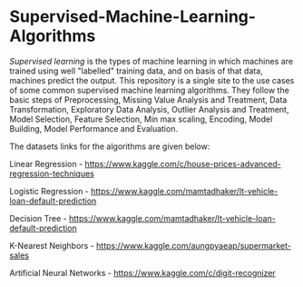 # Supervised-Machine-Learning-Algorithms

*Supervised learning* is the types of machine learning in which machines are trained using well "labelled" training data, and on basis of that data, machines predict the output.
This repository is a single site to the use cases of some common supervised machine learning algorithms. They follow the basic steps of Preprocessing, Missing Value Analysis and Treatment, Data Transformation, Exploratory Data Analysis, Outlier Analysis and Treatment, Model Selection, Feature Selection, Min max scaling, Encoding, Model Building, Model Performance and Evaluation. 

The datasets links for the algorithms are given below:

Linear Regression - https://www.kaggle.com/c/house-prices-advanced-regression-techniques

Logistic Regression - https://www.kaggle.com/mamtadhaker/lt-vehicle-loan-default-prediction

Decision Tree - https://www.kaggle.com/mamtadhaker/lt-vehicle-loan-default-prediction

K-Nearest Neighbors - https://www.kaggle.com/aungpyaeap/supermarket-sales

Artificial Neural Networks - https://www.kaggle.com/c/digit-recognizer
